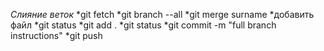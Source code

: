 _Слияние веток_
*git fetch
*git branch --all
*git merge surname
*добавить файл
*git status
*git add .
*git status
*git commit -m "full branch instructions"
*git push
